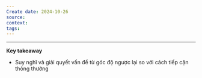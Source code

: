 ```yaml
---
Create date: 2024-10-26
source: 
context: 
tags:
---
```

---
**Key takeaway**
- Suy nghĩ và giải quyết vấn đề từ góc độ ngược lại so với cách tiếp cận thông thường